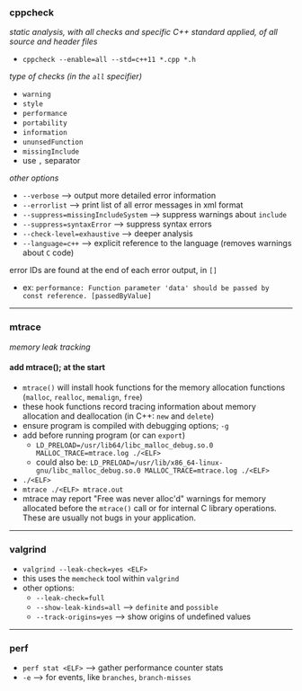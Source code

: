 ### cppcheck
_static analysis, with all checks and specific C++ standard applied, of all source and header files_
- `cppcheck --enable=all --std=c++11 *.cpp *.h`

_type of checks (in the `all` specifier)_
- `warning`
- `style`
- `performance`
- `portability`
- `information`
- `ununsedFunction`
- `missingInclude`
- use `,` separator

_other options_
- `--verbose` --> output more detailed error information
- `--errorlist` --> print list of all error messages in xml format
- `--suppress=missingIncludeSystem` --> suppress warnings about `include`
- `--suppress=syntaxError` --> suppress syntax errors
- `--check-level=exhaustive` --> deeper analysis
- `--language=c++` --> explicit reference to the language (removes warnings about `C` code)

error IDs are found at the end of each error output, in `[]`
- ex: `performance: Function parameter 'data' should be passed by const reference. [passedByValue]`

---

### mtrace
_memory leak tracking_
#### add mtrace(); at the start
- `mtrace()` will install hook functions for the memory allocation functions (`malloc`, `realloc`, `memalign`, `free`)
- these hook functions record tracing information about memory allocation and deallocation (in C++: `new` and `delete`)
- ensure program is compiled with debugging options; `-g`
- add before running program (or can `export`)
    - `LD_PRELOAD=/usr/lib64/libc_malloc_debug.so.0 MALLOC_TRACE=mtrace.log ./<ELF>`
    - could also be: `LD_PRELOAD=/usr/lib/x86_64-linux-gnu/libc_malloc_debug.so.0 MALLOC_TRACE=mtrace.log ./<ELF>`
- `./<ELF>`
- `mtrace ./<ELF> mtrace.out`
- mtrace may report "Free was never alloc'd" warnings for memory allocated before the `mtrace()` call or for internal C library operations. These are usually not bugs in your application.

---

### valgrind
- `valgrind --leak-check=yes <ELF>`
- this uses the `memcheck` tool within `valgrind`
- other options:
    - `--leak-check=full`
    - `--show-leak-kinds=all` --> `definite` and `possible`
    - `--track-origins=yes` --> show origins of undefined values

---

### perf
- `perf stat <ELF>` --> gather performance counter stats
- `-e` --> for events, like `branches`, `branch-misses`